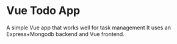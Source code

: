 # Vue Todo App
A simple Vue app that works well for task management
It uses an Express+Mongodb backend and Vue frontend.
